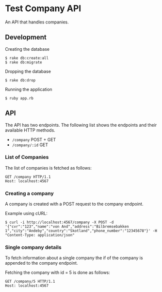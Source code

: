# Test Company API
An API that handles companies.

## Development
Creating the database
```
$ rake db:create:all
$ rake db:migrate
```

Dropping the database
```
$ rake db:drop
```

Running the application
```
$ ruby app.rb
```

## API
The API has two endpoints. The following list shows the endpoints and their
available HTTP methods.

- `/company` POST + GET
- `/company/:id` GET

### List of Companies
The list of companies is fetched as follows:
```
GET /company HTTP/1.1
Host: localhost:4567
```

### Creating a company
A company is created with a POST request to the company endpoint.

Example using cURL:
```
$ curl -i http://localhost:4567/company -X POST -d '{"cvr":"123","name":"von And","address":"Bilbremsebakken 1","city":"Andeby","country":"Skotland","phone_number":"12345678"}' -H "Content-Type: application/json"
```

### Single company details
To fetch information about a single company the if of the company is appended
to the company endpoint.

Fetching the company with id = 5 is done as follows:
```
GET /company/5 HTTP/1.1
Host: localhost:4567
```
